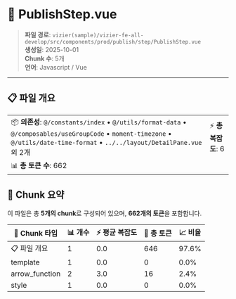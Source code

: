 # 📄 PublishStep.vue

> **파일 경로**: `vizier(sample)/vizier-fe-all-develop/src/components/prod/publish/step/PublishStep.vue`  
> **생성일**: 2025-10-01  
> **Chunk 수**: 5개  
> **언어**: Javascript / Vue
---





## 📋 파일 개요

| | |
|--|--|
| 📦 **의존성**: `@/constants/index` • `@/utils/format-data` • `@/composables/useGroupCode` • `moment-timezone` • `@/utils/date-time-format` • `../../layout/DetailPane.vue` 외 2개 | ⚡ **총 복잡도**: 6 |
| 📊 **총 토큰 수**: 662 |  |






## 🧩 Chunk 요약

이 파일은 총 **5개의 chunk**로 구성되어 있으며, **662개의 토큰**을 포함합니다.

| 🧩 Chunk 타입 | 📊 개수 | ⚡ 평균 복잡도 | 📝 총 토큰 | 📈 비율 |
|---------------|--------|-------------|----------|--------|
| 📋 파일 개요 | 1 | 0.0 | 646 | 97.6% |
| template | 1 | 0.0 | 0 | 0.0% |
| arrow_function | 2 | 3.0 | 16 | 2.4% |
| style | 1 | 0.0 | 0 | 0.0% |

